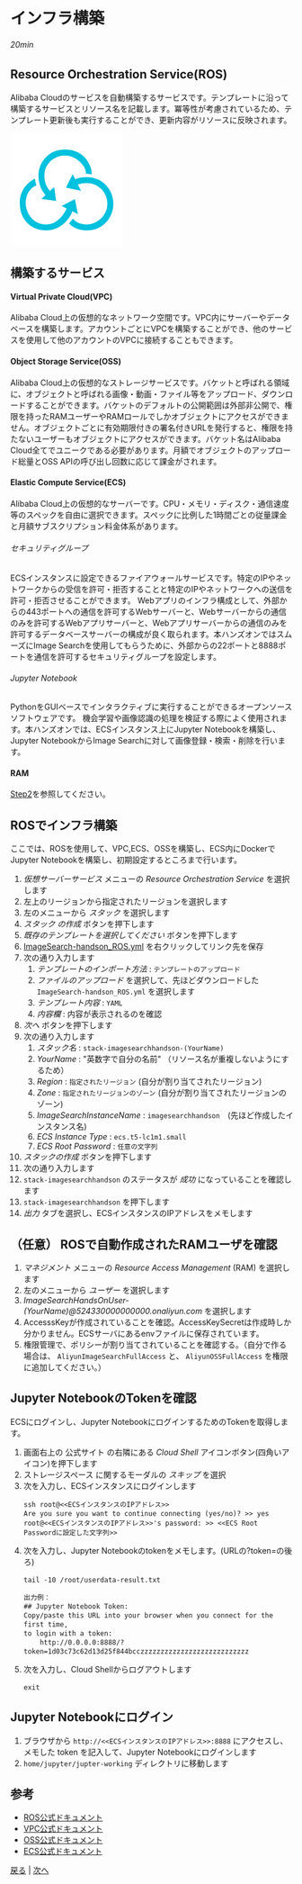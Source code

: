 # インフラ構築
###### 20min

## Resource Orchestration Service(ROS)
Alibaba Cloudのサービスを自動構築するサービスです。テンプレートに沿って構築するサービスとリソース名を記載します。冪等性が考慮されているため、テンプレート更新後も実行することができ、更新内容がリソースに反映されます。

![ROS](img/ros.png)

## 構築するサービス
#### Virtual Private Cloud(VPC)
Alibaba Cloud上の仮想的なネットワーク空間です。VPC内にサーバーやデータベースを構築します。アカウントごとにVPCを構築することができ、他のサービスを使用して他のアカウントのVPCに接続することもできます。
#### Object Storage Service(OSS)
Alibaba Cloud上の仮想的なストレージサービスです。バケットと呼ばれる領域に、オブジェクトと呼ばれる画像・動画・ファイル等をアップロード、ダウンロードすることができます。バケットのデフォルトの公開範囲は外部非公開で、権限を持ったRAMユーザーやRAMロールでしかオブジェクトにアクセスができません。オブジェクトごとに有効期限付きの署名付きURLを発行すると、権限を持たないユーザーもオブジェクトにアクセスができます。バケット名はAlibaba Cloud全てでユニークである必要があります。月額でオブジェクトのアップロード総量とOSS APIの呼び出し回数に応じて課金がされます。
#### Elastic Compute Service(ECS)
Alibaba Cloud上の仮想的なサーバーです。CPU・メモリ・ディスク・通信速度等のスペックを自由に選択できます。スペックに比例した1時間ごとの従量課金と月額サブスクリプション料金体系があります。
###### セキュリティグループ
ECSインスタンスに設定できるファイアウォールサービスです。特定のIPやネットワークからの受信を許可・拒否することと特定のIPやネットワークへの送信を許可・拒否させることができます。 Webアプリのインフラ構成として、外部からの443ポートへの通信を許可するWebサーバーと、Webサーバーからの通信のみを許可するWebアプリサーバーと、Webアプリサーバーからの通信のみを許可するデータベースサーバーの構成が良く取られます。本ハンズオンではスムーズにImage Searchを使用してもらうために、外部からの22ポートと8888ポートを通信を許可するセキュリティグループを設定します。
###### Jupyter Notebook
PythonをGUIベースでインタラクティブに実行することができるオープンソースソフトウェアです。 機会学習や画像認識の処理を検証する際によく使用されます。本ハンズオンでは、ECSインスタンス上にJupyter Notebookを構築し、Jupyter NotebookからImage Searchに対して画像登録・検索・削除を行います。

#### RAM
[Step2](Step2.md)を参照してください。

## ROSでインフラ構築

ここでは、ROSを使用して、VPC,ECS、OSSを構築し、ECS内にDockerでJupyter Notebookを構築し、初期設定するところまで行います。

1. *仮想サーバーサービス* メニューの *Resource Orchestration Service* を選択します
1. 左上のリージョンから指定されたリージョンを選択します
1. 左のメニューから *スタック* を選択します
1. *スタック の作成* ボタンを押下します
1. *既存のテンプレートを選択してください* ボタンを押下します
1. [ImageSearch-handson_ROS.yml](https://raw.githubusercontent.com/kanzai935/imagesearchhandson/master/ImageSearch-handson_ROS.yml) を右クリックしてリンク先を保存
1. 次の通り入力します
    1. *テンプレートのインポート方法* : `テンプレートのアップロード`
    1. *ファイルのアップロード* を選択して、先ほどダウンロードした　`ImageSearch-handson_ROS.yml` を選択します
    1. *テンプレート内容* : `YAML`
    1. *内容欄* : 内容が表示されるのを確認
1. *次へ* ボタンを押下します
1. 次の通り入力します
    1. *スタック名* : `stack-imagesearchhandson-(YourName)`
    1. *YourName* : "英数字で自分の名前" （リソース名が重複しないようにするため）
    1. *Region* : `指定されたリージョン`   (自分が割り当てされたリージョン)
    1. *Zone* : `指定されたリージョンのゾーン`  (自分が割り当てされたリージョンのゾーン)
    1. *ImageSearchInstanceName* : `imagesearchhandson`　(先ほど作成したインスタンス名)
    1. *ECS Instance Type* : `ecs.t5-lc1m1.small`
    1. *ECS Root Password* : `任意の文字列`
1. *スタックの作成* ボタンを押下します
1. 次の通り入力します
1. `stack-imagesearchhandson` のステータスが *成功* になっていることを確認します
1. `stack-imagesearchhandson` を押下します
1. *出力* タブを選択し、ECSインスタンスのIPアドレスをメモします

## （任意） ROSで自動作成されたRAMユーザを確認

1. *マネジメント* メニューの *Resource Access Management* (RAM) を選択します
1. 左のメニューから *ユーザー* を選択します
1. *ImageSearchHandsOnUser-(YourName)@524330000000000.onaliyun.com* を選択します
1. AccesssKeyが作成されていることを確認。AccessKeySecretは作成時しか分かりません。ECSサーバにあるenvファイルに保存されています。
1. 権限管理で、ポリシーが割り当てされていることを確認する。（自分で作る場合は、 `AliyunImageSearchFullAccess` と、 `AliyunOSSFullAccess`  を権限に追加してください。）

## Jupyter NotebookのTokenを確認

ECSにログインし、Jupyter NotebookにログインするためのTokenを取得します。

1. 画面右上の 公式サイト の右隣にある *Cloud Shell* アイコンボタン(四角いアイコン)を押下します
1. ストレージスペース に関するモーダルの *スキップ* を選択
1. 次を入力し、ECSインスタンスにログインします
    ```
    ssh root@<<ECSインスタンスのIPアドレス>>
    Are you sure you want to continue connecting (yes/no)? >> yes
    root@<<ECSインスタンスのIPアドレス>>'s password: >> <<ECS Root Passwordに設定した文字列>>
    ```
1. 次を入力し、Jupyter Notebookのtokenをメモします。(URLの?token=の後ろ)
    ```
    tail -10 /root/userdata-result.txt
    ```
    ```
    出力例：
    ## Jupyter Notebook Token: 
    Copy/paste this URL into your browser when you connect for the first time,
    to login with a token:
        http://0.0.0.0:8888/?token=1d03c73c62d13d25f844bcczzzzzzzzzzzzzzzzzzzzzzzzzzz
   ```
1. 次を入力し、Cloud Shellからログアウトします
    ```
    exit
    ```

## Jupyter Notebookにログイン

1. ブラウザから `http://<<ECSインスタンスのIPアドレス>>:8888` にアクセスし、メモした token を記入して、Jupyter Notebookにログインします
1. `home/jupyter/jupter-working` ディレクトリに移動します

## 参考
- [ROS公式ドキュメント](https://jp.alibabacloud.com/product/ros)
- [VPC公式ドキュメント](https://jp.alibabacloud.com/product/vpc)
- [OSS公式ドキュメント](https://jp.alibabacloud.com/product/oss)
- [ECS公式ドキュメント](https://jp.alibabacloud.com/product/ecs)


[戻る](Step2.md) | [次へ](Step4.md)
